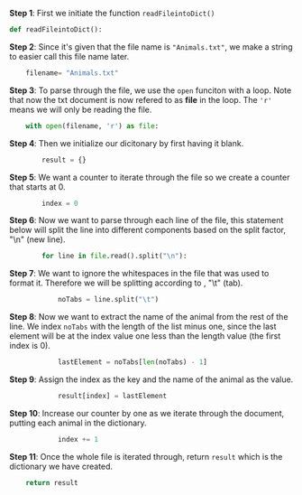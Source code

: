 <!--Title={Zoologist Explained}-->

<!--badges={Algorithmns:60}-->

<!--concepts{Sorting Algorithms, Dictionaries}-->

**Step 1**: First we initiate the function `readFileintoDict()`

```python
def readFileintoDict():
```

**Step 2**: Since it's given that the file name is `"Animals.txt"`, we make a string to easier call this file name later.

```python
    filename= "Animals.txt"
```

**Step 3**: To parse through the file, we use the `open` funciton with a loop. Note that now the txt document is now refered to as **file** in the loop. The `'r'` means we will only be reading the file.

```python
    with open(filename, 'r') as file:
```

**Step 4**: Then we initialize our dicitonary by first having it blank.

```python
        result = {}
```

**Step 5**: We want a counter to iterate through the file so we create a counter that starts at 0.

```python
        index = 0
```

**Step 6**: Now we want to parse through each line of the file, this statement below will split the line into different  components based on the split factor, "\n" (new line).

```python
        for line in file.read().split("\n"):
```

**Step 7**: We want to ignore the whitespaces in the file that was used to format it. Therefore we will be splitting according to , "\t" (tab).

```python
            noTabs = line.split("\t")
```

**Step 8**: Now we want to extract the name of the animal from the rest of the line. We index `noTabs` with the length of the list minus one, since the last element will be at the index value one less than the length value (the first index is 0).

```python
            lastElement = noTabs[len(noTabs) - 1]
```

**Step 9**: Assign the index as the key and the name of the animal as the value.

```python
            result[index] = lastElement
```

**Step 10**: Increase our counter by one as we iterate through the document, putting each animal in the dictionary.

```python
            index += 1
```

**Step 11**: Once the whole file is iterated through, return `result` which is the dictionary we have created.

```python
    return result
```

